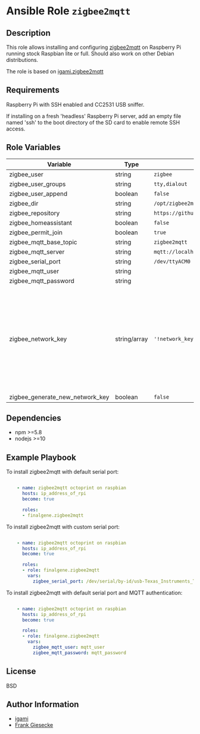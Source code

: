 # Ansible Role `zigbee2mqtt`

## Description

This role allows installing and configuring [zigbee2mqtt](https://www.zigbee2mqtt.io/) on Raspberry Pi
running stock Raspbian lite or full. Should also work on other Debian distributions.

The role is based on [igami.zigbee2mqtt](https://github.com/Igami/ansible-role-zigbee2mqtt)

## Requirements

Raspberry Pi with SSH enabled and CC2531 USB sniffer.  

If installing on a fresh 'headless' Raspberry Pi server, add an empty file named 'ssh' to the boot
directory of the SD card to enable remote SSH access.

## Role Variables

| Variable                        | Type         | Default                                     | Comments                                                                                                                                                          |
|---------------------------------|--------------|---------------------------------------------|-------------------------------------------------------------------------------------------------------------------------------------------------------------------|
| zigbee_user                     | string       | `zigbee`                                    |                                                                                                                                                                   |
| zigbee_user_groups              | string       | `tty,dialout`                               |                                                                                                                                                                   |
| zigbee_user_append              | boolean      | `false`                                     |                                                                                                                                                                   |
| zigbee_dir                      | string       | `/opt/zigbee2mqtt`                          |                                                                                                                                                                   |
| zigbee_repository               | string       | `https://github.com/Koenkk/zigbee2mqtt.git` |                                                                                                                                                                   |
| zigbee_homeassistant            | boolean      | `false`                                     |                                                                                                                                                                   |
| zigbee_permit_join              | boolean      | `true`                                      |                                                                                                                                                                   |
| zigbee_mqtt_base_topic          | string       | `zigbee2mqtt`                               |                                                                                                                                                                   |
| zigbee_mqtt_server              | string       | `mqtt://localhost`                          |                                                                                                                                                                   |
| zigbee_serial_port              | string       | `/dev/ttyACM0`                              |                                                                                                                                                                   |
| zigbee_mqtt_user                | string       |                                             |                                                                                                                                                                   |
| zigbee_mqtt_password            | string       |                                             |                                                                                                                                                                   |
| zigbee_network_key              | string/array | `'!network_key network_key'`                | Zigbee2mqtt uses a known default encryption key. Therefore it is recommended to use a different one. By default this role will create an random key at firstrun.  |
| zigbee_generate_new_network_key | boolean      | `false`                                     |                                                                                                                                                                   |

## Dependencies

- npm >=5.8
- nodejs >=10

## Example Playbook

To install zigbee2mqtt with default serial port:

```yaml

    - name: zigbee2mqtt octoprint on raspbian
      hosts: ip_address_of_rpi
      become: true

      roles:
      - finalgene.zigbee2mqtt
```

To install zigbee2mqtt with custom serial port:

```yaml

    - name: zigbee2mqtt octoprint on raspbian
      hosts: ip_address_of_rpi
      become: true

      roles:
      - role: finalgene.zigbee2mqtt
        vars: 
          zigbee_serial_port: /dev/serial/by-id/usb-Texas_Instruments_TI_CC2531_USB_CDC___0X00124B0018ED3DDF-if00
```

To install zigbee2mqtt with default serial port and MQTT authentication:

```yaml

    - name: zigbee2mqtt octoprint on raspbian
      hosts: ip_address_of_rpi
      become: true

      roles:
      - role: finalgene.zigbee2mqtt
        vars: 
          zigbee_mqtt_user: mqtt_user
          zigbee_mqtt_password: mqtt_password
```

## License

BSD

## Author Information

- [igami](https://github.com/Igami)
- [Frank Giesecke](https://github.com/frankgiesecke)
